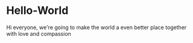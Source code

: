 # Hello-World
Hi everyone, we're going to make the world a even better place together with love and compassion
